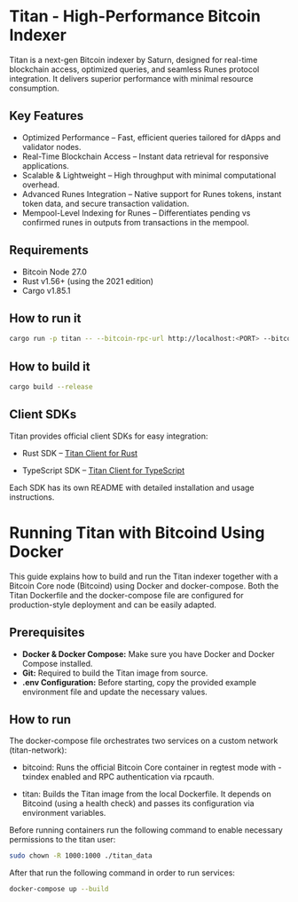 # Titan - High-Performance Bitcoin Indexer

Titan is a next-gen Bitcoin indexer by Saturn, designed for real-time blockchain access, optimized queries, and seamless Runes protocol integration. It delivers superior performance with minimal resource consumption.

## Key Features

- Optimized Performance – Fast, efficient queries tailored for dApps and validator nodes.
- Real-Time Blockchain Access – Instant data retrieval for responsive applications.
- Scalable & Lightweight – High throughput with minimal computational overhead.
- Advanced Runes Integration – Native support for Runes tokens, instant token data, and secure transaction validation.
- Mempool-Level Indexing for Runes – Differentiates pending vs confirmed runes in outputs from transactions in the mempool. 

## Requirements

- Bitcoin Node 27.0
- Rust v1.56+ (using the 2021 edition)
- Cargo v1.85.1

## How to run it

```bash
cargo run -p titan -- --bitcoin-rpc-url http://localhost:<PORT> --bitcoin-rpc-username <USERNAME> --bitcoin-rpc-password <PASSWORD> --chain regtest --index-addresses --index-bitcoin-transactions --enable-tcp-subscriptions --data-dir ~/titan-indexer
```

## How to build it

```bash
cargo build --release
```

## Client SDKs

Titan provides official client SDKs for easy integration:

- Rust SDK – [Titan Client for Rust](./client/README.md)

- TypeScript SDK – [Titan Client for TypeScript](./ts-sdk/README.md)

Each SDK has its own README with detailed installation and usage instructions.

# Running Titan with Bitcoind Using Docker

This guide explains how to build and run the Titan indexer together with a Bitcoin Core node (Bitcoind) using Docker and docker-compose. Both the Titan Dockerfile and the docker-compose file are configured for production-style deployment and can be easily adapted.

## Prerequisites

- **Docker & Docker Compose:** Make sure you have Docker and Docker Compose installed.
- **Git:** Required to build the Titan image from source.
- **.env Configuration:** Before starting, copy the provided example environment file and update the necessary values.

## How to run

The docker-compose file orchestrates two services on a custom network (titan-network):

- bitcoind:
  Runs the official Bitcoin Core container in regtest mode with -txindex enabled and RPC authentication via rpcauth.

- titan:
  Builds the Titan image from the local Dockerfile. It depends on Bitcoind (using a health check) and passes its configuration via environment variables.

Before running containers run the following command to enable necessary permissions to the titan user:

```bash
sudo chown -R 1000:1000 ./titan_data
```

After that run the following command in order to run services:

```bash
docker-compose up --build
```
